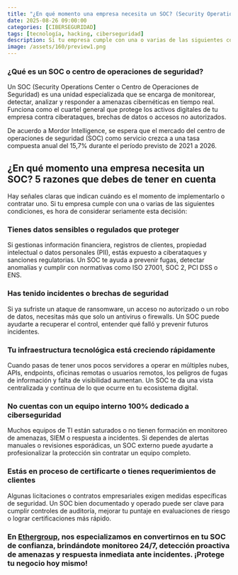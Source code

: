 ```yaml
---
title: "¿En qué momento una empresa necesita un SOC? (Security Operations Center)"
date: 2025-08-26 09:00:00 
categories: [CIBERSEGURIDAD]
tags: [tecnología, hacking, ciberseguridad]
description: Si tu empresa cumple con una o varias de las siguientes condiciones, es hora de considerar un SOC.
image: /assets/160/preview1.png
---
```


### ¿Qué es un SOC o centro de operaciones de seguridad?

Un SOC (Security Operations Center o Centro de Operaciones de Seguridad) es una unidad especializada que se encarga de monitorear, detectar, analizar y responder a amenazas cibernéticas en tiempo real. Funciona como el cuartel general que protege los activos digitales de tu empresa contra ciberataques, brechas de datos o accesos no autorizados.

De acuerdo a Mordor Intelligence, se espera que el mercado del centro de operaciones de seguridad (SOC) como servicio crezca a una tasa compuesta anual del 15,7% durante el período previsto de 2021 a 2026.

## ¿En qué momento una empresa necesita un SOC? 5 razones que debes de tener en cuenta

Hay señales claras que indican cuándo es el momento de implementarlo o contratar uno. Si tu empresa cumple con una o varias de las siguientes condiciones, es hora de considerar seriamente esta decisión:

### Tienes datos sensibles o regulados que proteger

Si gestionas información financiera, registros de clientes, propiedad intelectual o datos personales (PII), estás expuesto a ciberataques y sanciones regulatorias. Un SOC te ayuda a prevenir fugas, detectar anomalías y cumplir con normativas como ISO 27001, SOC 2, PCI DSS o ENS.

### Has tenido incidentes o brechas de seguridad

Si ya sufriste un ataque de ransomware, un acceso no autorizado o un robo de datos, necesitas más que solo un antivirus o firewalls. Un SOC puede ayudarte a recuperar el control, entender qué falló y prevenir futuros incidentes.

### Tu infraestructura tecnológica está creciendo rápidamente

Cuando pasas de tener unos pocos servidores a operar en múltiples nubes, APIs, endpoints, oficinas remotas o usuarios remotos, los peligros de fugas de información y falta de visibilidad aumentan. Un SOC te da una vista centralizada y continua de lo que ocurre en tu ecosistema digital.

### No cuentas con un equipo interno 100% dedicado a ciberseguridad

Muchos equipos de TI están saturados o no tienen formación en monitoreo de amenazas, SIEM o respuesta a incidentes. Si dependes de alertas manuales o revisiones esporádicas, un SOC externo puede ayudarte a profesionalizar la protección sin contratar un equipo completo.

### Estás en proceso de certificarte o tienes requerimientos de clientes

Algunas licitaciones o contratos empresariales exigen medidas específicas de seguridad. Un SOC bien documentado y operado puede ser clave para cumplir controles de auditoría, mejorar tu puntaje en evaluaciones de riesgo o lograr certificaciones más rápido.

### En [Ethergroup](https://www.ethergroup.mx/), nos especializamos en convertirnos en tu SOC de confianza, brindándote monitoreo 24/7, detección proactiva de amenazas y respuesta inmediata ante incidentes. ¡Protege tu negocio hoy mismo!


